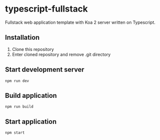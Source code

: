 # typescript-fullstack
Fullstack web application template with Koa 2 server written on Typescript.

## Installation
1. Clone this repository
1. Enter cloned repository and remove .git directory

## Start development server
```
npm run dev
```

## Build application
```
npm run build
```

## Start application
```
npm start
```

